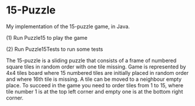 # 15-Puzzle
My implementation of the 15-puzzle game, in Java.

(1) Run Puzzle15 to play the game

(2) Run Puzzle15Tests to run some tests

The 15-puzzle is a sliding puzzle that consists of a frame of numbered square tiles in random order with one tile missing. Game is represented by 4x4 tiles board where 15 numbered tiles are initially placed in random order and where 16th tile is missing. A tile can be moved to a neighbour empty place. To succeed in the game you need to order tiles from 1 to 15, where tile number 1 is at the top left corner and empty one is at the bottom right corner.
